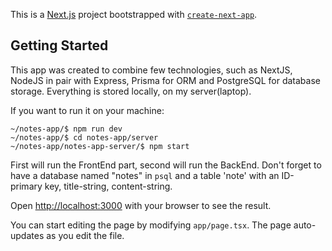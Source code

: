 This is a [Next.js](https://nextjs.org) project bootstrapped with [`create-next-app`](https://nextjs.org/docs/app/api-reference/cli/create-next-app).

## Getting Started

This app was created to combine few technologies, such as NextJS, NodeJS in pair with Express, Prisma for ORM and PostgreSQL for database storage. Everything is stored locally, on my server(laptop).

If you want to run it on your machine:

```
~/notes-app/$ npm run dev
~/notes-app/$ cd notes-app/server
~/notes-app/notes-app-server/$ npm start
```

First will run the FrontEnd part, second will run the BackEnd. Don't forget to have a database named "notes" in `psql` and a table 'note' with an ID-primary key, title-string, content-string.

Open [http://localhost:3000](http://localhost:3000) with your browser to see the result.

You can start editing the page by modifying `app/page.tsx`. The page auto-updates as you edit the file.

